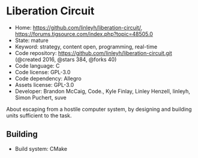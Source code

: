# Liberation Circuit

- Home: https://github.com/linleyh/liberation-circuit/, https://forums.tigsource.com/index.php?topic=48505.0
- State: mature
- Keyword: strategy, content open, programming, real-time
- Code repository: https://github.com/linleyh/liberation-circuit.git (@created 2016, @stars 384, @forks 40)
- Code language: C
- Code license: GPL-3.0
- Code dependency: Allegro
- Assets license: GPL-3.0
- Developer: Brandon McCaig, Code., Kyle Finlay, Linley Henzell, linleyh, Simon Puchert, suve

About escaping from a hostile computer system, by designing and building units sufficient to the task.

## Building

- Build system: CMake
